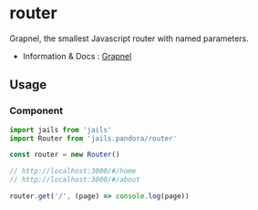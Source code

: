 # router

Grapnel, the smallest Javascript router with named parameters.

- Information & Docs : [Grapnel](https://github.com/baseprime/grapnel)

## Usage

### Component
```js
import jails from 'jails'
import Router from 'jails.pandora/router'

const router = new Router()

// http://localhost:3000/#/home
// http://localhost:3000/#/about

router.get('/', (page) => console.log(page))

```
